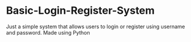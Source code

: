 # Basic-Login-Register-System
Just a simple system that allows users to login or register using username and password.
Made using Python
